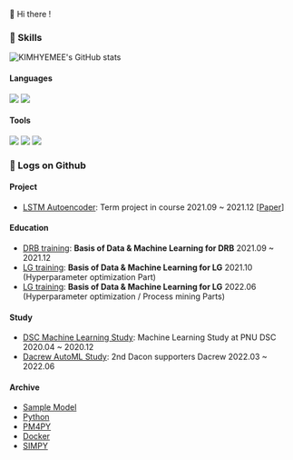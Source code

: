 👋 Hi there ! 


### 💪 Skills

![KIMHYEMEE's GitHub stats](https://github-readme-stats.vercel.app/api?username=KIMHYEMEE&show_icons=true&theme=buefy)

#### Languages

<img src="https://img.shields.io/badge/Python-3776AB?style=plastic&logo=Python&logoColor=white"/> <img src="https://img.shields.io/badge/R-276DC3?style=plastic&logo=R&logoColor=white"/>

#### Tools

<img src="https://img.shields.io/badge/Keras-D00000?style=plastic&logo=Keras&logoColor=white"/> <img src="https://img.shields.io/badge/TensorFlow-FF6F00?style=plastic&logo=TensorFlow&logoColor=white"/> <img src="https://img.shields.io/badge/GitHub-181717?style=plastic&logo=GitHub&logoColor=white"/>

### 📃 Logs on Github

#### Project

- [LSTM Autoencoder](https://github.com/KIMHYEMEE/industrial_AI): Term project in course 2021.09 ~ 2021.12 [[Paper](https://www.researchgate.net/profile/Dohee-Kim-6/publication/363212700_Outlier_Detection_and_Labeling_of_Ship_Main_Engine_using_LSTM-AutoEncoder/links/6311bd5f1ddd4470212be28f/Outlier-Detection-and-Labeling-of-Ship-Main-Engine-using-LSTM-AutoEncoder.pdf)]

#### Education

- [DRB training](https://github.com/hrbae/DRB_ML_Training): **Basis of Data & Machine Learning for DRB** 2021.09 ~ 2021.12
- [LG training](https://github.com/hrbae/LG_AI_training): **Basis of Data & Machine Learning for LG** 2021.10 (Hyperparameter optimization Part)
- [LG training](https://github.com/hrbae/LG_AI_training): **Basis of Data & Machine Learning for LG** 2022.06 (Hyperparameter optimization / Process mining Parts)

#### Study

- [DSC Machine Learning Study](https://github.com/MachineLearningExploration): Machine Learning Study at PNU DSC 2020.04 ~ 2020.12
- [Dacrew AutoML Study](https://github.com/MAT-dacrew2/description): 2nd Dacon supporters Dacrew 2022.03 ~ 2022.06

#### Archive

- [Sample Model](https://github.com/KIMHYEMEE/basemodel)
- [Python](https://github.com/KIMHYEMEE/python-archive)
- [PM4PY](https://github.com/KIMHYEMEE/pm4py-tutorial)
- [Docker](https://github.com/KIMHYEMEE/docker-tutorial)
- [SIMPY](https://github.com/KIMHYEMEE/docker-tutorial)
